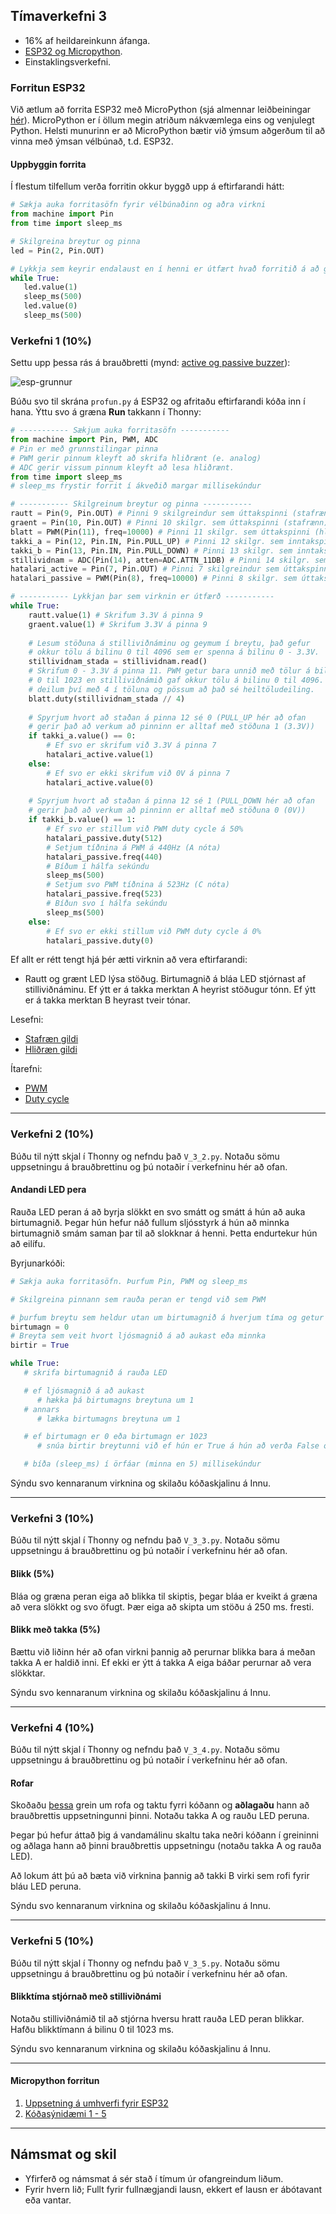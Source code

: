 
## Tímaverkefni 3 

- 16% af heildareinkunn áfanga.
- [ESP32 og Micropython](https://github.com/VESM1VS/AFANGI/wiki/Micropython).
- Einstaklingsverkefni.

### Forritun ESP32

Við ætlum að forrita ESP32 með MicroPython (sjá almennar leiðbeiningar [hér](https://docs.micropython.org/en/latest/)). MicroPython er í öllum megin atriðum nákvæmlega eins og venjulegt Python. Helsti munurinn er að MicroPython bætir við ýmsum aðgerðum til að vinna með ýmsan vélbúnað, t.d. ESP32.

#### Uppbyggin forrita

Í flestum tilfellum verða forritin okkur byggð upp á eftirfarandi hátt:
```python
# Sækja auka forritasöfn fyrir vélbúnaðinn og aðra virkni
from machine import Pin
from time import sleep_ms

# Skilgreina breytur og pinna
led = Pin(2, Pin.OUT)

# Lykkja sem keyrir endalaust en í henni er útfært hvað forritið á að gera
while True:
   led.value(1)
   sleep_ms(500)
   led.value(0)
   sleep_ms(500)
```

### Verkefni 1 (10%)

Settu upp þessa rás á brauðbretti (mynd: [active og passive buzzer](https://www.goeszen.com/wp-content/uploads/2017/07/active_vs_passive_buzzer.jpg)):

![esp-grunnur](https://github.com/VESM1VS/AFANGI/blob/main/Myndir/esp_micropython_grunnur.png)

Búðu svo til skrána `profun.py` á ESP32 og afritaðu eftirfarandi kóða inn í hana. Ýttu svo á græna **Run** takkann í Thonny:

```python
# ----------- Sækjum auka forritasöfn -----------
from machine import Pin, PWM, ADC
# Pin er með grunnstilingar pinna
# PWM gerir pinnum kleyft að skrifa hliðrænt (e. analog)
# ADC gerir vissum pinnum kleyft að lesa hliðrænt.
from time import sleep_ms
# sleep_ms frystir forrit í ákveðið margar millisekúndur

# ----------- Skilgreinum breytur og pinna -----------
rautt = Pin(9, Pin.OUT) # Pinni 9 skilgreindur sem úttakspinni (stafrænn)
graent = Pin(10, Pin.OUT) # Pinni 10 skilgr. sem úttakspinni (stafrænn)
blatt = PWM(Pin(11), freq=10000) # Pinni 11 skilgr. sem úttakspinni (hliðrænn)
takki_a = Pin(12, Pin.IN, Pin.PULL_UP) # Pinni 12 skilgr. sem inntakspinni (stafrænn)
takki_b = Pin(13, Pin.IN, Pin.PULL_DOWN) # Pinni 13 skilgr. sem inntakspinni (stafrænn)
stillividnam = ADC(Pin(14), atten=ADC.ATTN_11DB) # Pinni 14 skilgr. sem inntakspinni (hliðrænn)
hatalari_active = Pin(7, Pin.OUT) # Pinni 7 skilgreindur sem úttakspinni (stafrænn)
hatalari_passive = PWM(Pin(8), freq=10000) # Pinni 8 skilgr. sem úttakspinni (hliðrænn)

# ----------- Lykkjan þar sem virknin er útfærð -----------
while True:
    rautt.value(1) # Skrifum 3.3V á pinna 9
    graent.value(1) # Skrifum 3.3V á pinna 9
    
    # Lesum stöðuna á stilliviðnáminu og geymum í breytu, það gefur 
    # okkur tölu á bilinu 0 til 4096 sem er spenna á bilinu 0 - 3.3V.
    stillividnam_stada = stillividnam.read()
    # Skrifum 0 - 3.3V á pinna 11. PWM getur bara unnið með tölur á bilinu 
    # 0 til 1023 en stilliviðnámið gaf okkur tölu á bilinu 0 til 4096. Við 
    # deilum því með 4 í töluna og pössum að það sé heiltöludeiling.
    blatt.duty(stillividnam_stada // 4)
    
    # Spyrjum hvort að staðan á pinna 12 sé 0 (PULL_UP hér að ofan 
    # gerir það að verkum að pinninn er alltaf með stöðuna 1 (3.3V))
    if takki_a.value() == 0:
        # Ef svo er skrifum við 3.3V á pinna 7
        hatalari_active.value(1)
    else:
        # Ef svo er ekki skrifum við 0V á pinna 7
        hatalari_active.value(0)
        
    # Spyrjum hvort að staðan á pinna 12 sé 1 (PULL_DOWN hér að ofan 
    # gerir það að verkum að pinninn er alltaf með stöðuna 0 (0V))
    if takki_b.value() == 1:
        # Ef svo er stillum við PWM duty cycle á 50%
        hatalari_passive.duty(512)
        # Setjum tíðnina á PWM á 440Hz (A nóta)
        hatalari_passive.freq(440)
        # Bíðum í hálfa sekúndu
        sleep_ms(500)
        # Setjum svo PWM tíðnina á 523Hz (C nóta)
        hatalari_passive.freq(523)
        # Bíðun svo í hálfa sekúndu
        sleep_ms(500)
    else:
        # Ef svo er ekki stillum við PWM duty cycle á 0%
        hatalari_passive.duty(0)

```

Ef allt er rétt tengt hjá þér ætti virknin að vera eftirfarandi:
 - Rautt og grænt LED lýsa stöðug. Birtumagnið á bláa LED stjórnast af stilliviðnáminu. Ef ýtt er á takka merktan A heyrist stöðugur tónn. Ef ýtt er á takka merktan B heyrast tveir tónar.

Lesefni: 
 - [Stafræn gildi](https://github.com/VESM2VT/ESP32/blob/main/kennsluefni/digital.md)
 - [Hliðræn gildi](https://github.com/VESM2VT/ESP32/blob/main/kennsluefni/analog.md)
  
Ítarefni:
 - [PWM](https://en.wikipedia.org/wiki/Pulse-width_modulation)
 - [Duty cycle](https://en.wikipedia.org/wiki/Pulse-width_modulation#Duty_cycle)

---

### Verkefni 2 (10%)

Búðu til nýtt skjal í Thonny og nefndu það `V_3_2.py`. Notaðu sömu uppsetningu á brauðbrettinu og þú notaðir í verkefninu hér að ofan.

#### Andandi LED pera

Rauða LED peran á að byrja slökkt en svo smátt og smátt á hún að auka birtumagnið. Þegar hún hefur náð fullum sljósstyrk á hún að minnka birtumagnið smám saman þar til að slokknar á henni. Þetta endurtekur hún að eilífu.

Byrjunarkóði:
```python
# Sækja auka forritasöfn. Þurfum Pin, PWM og sleep_ms

# Skilgreina pinnann sem rauða peran er tengd við sem PWM

# þurfum breytu sem heldur utan um birtumagnið á hverjum tíma og getur hækkað og lækkað
birtumagn = 0
# Breyta sem veit hvort ljósmagnið á að aukast eða minnka
birtir = True

while True:
   # skrifa birtumagnið á rauða LED

   # ef ljósmagnið á að aukast 
      # hækka þá birtumagns breytuna um 1
   # annars 
      # lækka birtumagns breytuna um 1

   # ef birtumagn er 0 eða birtumagn er 1023
      # snúa birtir breytunni við ef hún er True á hún að verða False og svo öfugt

   # bíða (sleep_ms) í örfáar (minna en 5) millisekúndur
```

Sýndu svo kennaranum virknina og skilaðu kóðaskjalinu á Innu.

---

### Verkefni 3 (10%)

Búðu til nýtt skjal í Thonny og nefndu það `V_3_3.py`. Notaðu sömu uppsetningu á brauðbrettinu og þú notaðir í verkefninu hér að ofan.

#### Blikk (5%)

Bláa og græna peran eiga að blikka til skiptis, þegar bláa er kveikt á græna að vera slökkt og svo öfugt. Þær eiga að skipta um stöðu á 250 ms. fresti.

#### Blikk með takka (5%)

Bættu við liðinn hér að ofan virkni þannig að perurnar blikka bara á meðan takka A er haldið inni. Ef ekki er ýtt á takka A eiga báðar perurnar að vera slökktar.

Sýndu svo kennaranum virknina og skilaðu kóðaskjalinu á Innu.

---

### Verkefni 4 (10%)

Búðu til nýtt skjal í Thonny og nefndu það `V_3_4.py`. Notaðu sömu uppsetningu á brauðbrettinu og þú notaðir í verkefninu hér að ofan.

#### Rofar

Skoðaðu [þessa](https://github.com/VESM2VT/ESP32/blob/main/kennsluefni/digital.md#rofar) grein um rofa og taktu fyrri kóðann og **aðlagaðu** hann að brauðbrettis uppsetningunni þinni. Notaðu takka A og rauðu LED peruna.

Þegar þú hefur áttað þig á vandamálinu skaltu taka neðri kóðann í greininni og aðlaga hann að þinni brauðbrettis uppsetningu (notaðu takka A og rauða LED).

Að lokum átt þú að bæta við virknina þannig að takki B virki sem rofi fyrir bláu LED peruna.

Sýndu svo kennaranum virknina og skilaðu kóðaskjalinu á Innu.

---

### Verkefni 5 (10%)

Búðu til nýtt skjal í Thonny og nefndu það `V_3_5.py`. Notaðu sömu uppsetningu á brauðbrettinu og þú notaðir í verkefninu hér að ofan.

#### Blikktíma stjórnað með stilliviðnámi 

Notaðu stilliviðnámið til að stjórna hversu hratt rauða LED peran blikkar. Hafðu blikktímann á bilinu 0 til 1023 ms.

Sýndu svo kennaranum virknina og skilaðu kóðaskjalinu á Innu.

---
<!--
### Verkefni 6 (10%)

Bættu NeoPixel hringnum við rásina. Tengdu S (IN megin) við pinna 45 á ESP32-S3, V í 3.3V línuna og G í GND línuna.

Búðu til nýtt skjal í Thonny og nefndu það `V_3_6.py`. Notaðu sömu uppsetningu á brauðbrettinu og þú notaðir í verkefninu hér að ofan.

#### Rauður - Grænn - Blár

Allar NeoPixel perurnar eiga að lýsa rauðu ljósi í eina sekúndu, síðan eiga þær að allar að lýsa grænu ljósi í eina sekúndu að lokum eiga þær allar að lýsa bláu ljósi. Þetta á svo að endurtaka sig að eilífu. 

Sýndu svo kennaranum virknina og skilaðu kóðaskjalinu á Innu.

---

### Verkefni 7 (10%)

Búðu til nýtt skjal í Thonny og nefndu það `V_3_7.py`. Notaðu sömu uppsetningu á brauðbrettinu og þú notaðir í verkefninu hér að ofan.

#### Hring eftir hring

Ein NeoPixel pera á að lýsa í einu og á ljósið að "færast" réttsælis (e. clockwise) yfir á næstu peru, þegar ljósið hefur klárað hringinn á það að byrja á nýjum hring.

#### Fram og til baka

Í stað þess að byrja nýjan hring á ljósið að fara sömu leið til baka. Endurtekið að eilífu.

Sýndu svo kennaranum virknina og skilaðu kóðaskjalinu á Innu.

---

### Verkefni 8 (10%)

Búðu til nýtt skjal í Thonny og nefndu það `V_3_8.py`. Notaðu sömu uppsetningu á brauðbrettinu og þú notaðir í verkefninu hér að ofan.

#### Stilliviðnám og ljós

Notaðu stilliviðnámið til að stjórna hvaða ljós lýsa á NeoPixel hringnum. Ef stilliviðnáminu er snúið alveg í aðra áttina er bara kveikt á einni peru en svo fjölgar perunum sem lýsa eftir því sem viðnáminu er snúið í hina áttina og endar með því að allar perurnar lýsa.

Sýndu svo kennaranum virknina og skilaðu kóðaskjalinu á Innu.

### Verkefni 9 (10%)

Búðu til nýtt skjal í Thonny og nefndu það `V_3_9.py`. Notaðu sömu uppsetningu á brauðbrettinu og þú notaðir í verkefninu hér að ofan.

#### Takkar og ljós

Notaðu A og B takkana til að láta eitt ljós ferðast um NeoPixel hringinn. A færir í aðra áttina og B færir í hina. Ekki gleyma að huga að [debounce](https://github.com/VESM2VT/ESP32/blob/main/kennsluefni/digital.md#debounce).

Sýndu svo kennaranum virknina og skilaðu kóðaskjalinu á Innu.

---

### Verkefni 10 (10%)

Búðu til nýtt skjal í Thonny og nefndu það `V_3_10.py`. Notaðu sömu uppsetningu á brauðbrettinu og þú notaðir í verkefninu hér að ofan.

#### Átta hliða teningur

Þegar ýtt er á takka A lýsir tilviljunarkennt (e. random) ljós á NeoPixel hringnum.

Sýndu svo kennaranum virknina og skilaðu kóðaskjalinu á Innu.

---
-->
#### Micropython forritun 
1. [Uppsetning á umhverfi fyrir ESP32](https://github.com/VESM2VT/ESP32/blob/main/verkefni/Timaverkefni0.md) 
1. [Kóðasýnidæmi 1 - 5](https://github.com/VESM1VS/AFANGI/tree/main/python)

---

## Námsmat og skil
- Yfirferð og námsmat á sér stað í tímum úr ofangreindum liðum.
- Fyrir hvern lið; Fullt fyrir fullnægjandi lausn, ekkert ef lausn er ábótavant eða vantar.
